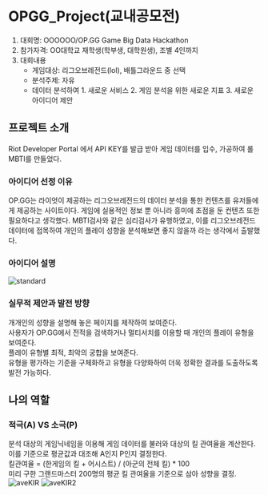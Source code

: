# OPGG_Project(교내공모전)
1. 대회명: OOOOOO/OP.GG Game Big Data Hackathon
2. 참가자격: OO대학교 재학생(학부생, 대학원생), 조별 4인까지
3. 대회내용
   - 게임대상: 리그오브레전드(lol), 배틀그라운드 중 선택
   - 분석주제: 자유
   - 데이터 분석하여 1. 새로운 서비스 2. 게임 분석을 위한 새로운 지표 3. 새로운 아이디어 제안
## 프로젝트 소개
Riot Developer Portal 에서 API KEY를 발급 받아 게임 데이터를 입수, 가공하여 롤 MBTI를 만들었다.
### 아이디어 선정 이유
OP.GG는 라이엇이 제공하는 리그오브레전드의 데이터 분석을 통한 컨텐츠를 유저들에게 제공하는 사이트이다. 게임에 실용적인 정보 뿐 아니라 흥미에 초점을 둔 컨텐츠 또한 필요하다고 생각했다. MBTI검사와 같은 심리검사가 유행하였고, 이를 리그오브레전드 데이터에 접목하여 개인의 플레이 성향을 분석해보면 좋지 않을까 라는 생각에서 출발했다.
### 아이디어 설명
![standard](https://user-images.githubusercontent.com/96339641/156283744-b3f6bcfd-c466-452b-9ffb-7e7eccd9120c.PNG)
### 실무적 제안과 발전 방향
개개인의 성향을 설명해 놓은 페이지를 제작하여 보여준다.   
사용자가 OP.GG에서 전적을 검색하거나 멀티서치를 이용할 때 개인의 플레이 유형을 보여준다.   
플레이 유형별 최적, 최악의 궁합을 보여준다.   
유형을 평가하는 기준을 구체화하고 유형을 다양화하여 더욱 정확한 결과를 도출하도록 발전 가능하다.   
## 나의 역할
### 적극(A) VS 소극(P)
분석 대상의 게임닉네임을 이용해 게임 데이터를 불러와 대상의 킬 관여율을 계산한다. 이를 기준으로 평균값과 대조해 A인지 P인지 결정한다.   
킬관여율 = (한게임의 킬 + 어시스트) / (아군의 전체 킬) * 100   
미리 구한 그랜드마스터 200명의 평균 킬 관여율을 기준으로 삼아 성향을 결정.  
![aveKIR](https://user-images.githubusercontent.com/96339641/156290236-c2bc5a9f-d6f7-43dc-af57-0917521f4350.PNG)
![aveKIR2](https://user-images.githubusercontent.com/96339641/156290265-85b7fa37-a107-4b9a-b51f-b222c3649aef.PNG)

